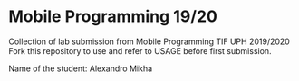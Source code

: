 # Mobile Programming 19/20
Collection of lab submission from Mobile Programming TIF UPH 2019/2020
Fork this repository to use and refer to USAGE before first submission.

Name of the student: Alexandro Mikha
